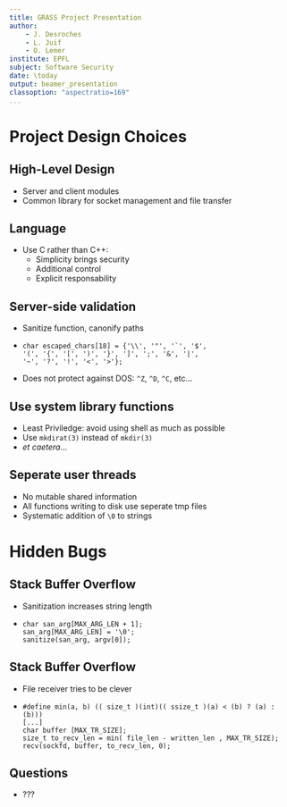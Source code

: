 ```yaml
---
title: GRASS Project Presentation
author:
    - J. Desroches
    - L. Juif
    - O. Lemer
institute: EPFL
subject: Software Security
date: \today
output: beamer_presentation
classoption: "aspectratio=169"
...
```


# Project Design Choices

## High-Level Design
 * Server and client modules
 * Common library for socket management and file transfer

## Language

 * Use C rather than C++:
    - Simplicity brings security
    - Additional control
    - Explicit responsability

## Server-side validation

 * Sanitize function, canonify paths
 * ```
   char escaped_chars[18] = {'\\', '"', '`', '$',
   '(', '{', '[', ')', '}', ']', ';', '&', '|',
   '~', '?', '!', '<', '>'};
   ```
 * Does not protect against DOS: `^Z`, `^D`, `^C`, etc...

## Use system library functions

 * Least Priviledge: avoid using shell as much as possible
 * Use `mkdirat(3)` instead of `mkdir(3)`
 * *et caetera*...

## Seperate user threads

 * No mutable shared information
 * All functions writing to disk use seperate tmp files
 * Systematic addition of `\0` to strings

# Hidden Bugs

## Stack Buffer Overflow
 * Sanitization increases string length
 *  ```
    char san_arg[MAX_ARG_LEN + 1];
    san_arg[MAX_ARG_LEN] = '\0';
    sanitize(san_arg, argv[0]);
    ```

## Stack Buffer Overflow
 * File receiver tries to be clever
 * ```
   #define min(a, b) (( size_t )(int)(( ssize_t )(a) < (b) ? (a) : (b)))
   [...]
   char buffer [MAX_TR_SIZE];
   size_t to_recv_len = min( file_len - written_len , MAX_TR_SIZE);
   recv(sockfd, buffer, to_recv_len, 0);
   ```

## Questions

 * ???
